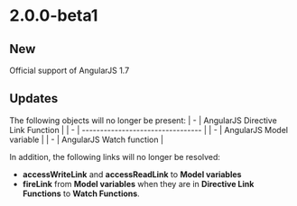 # 2.0.0-beta1

## New

Official support of AngularJS 1.7
## Updates

The following objects will no longer be present:
| - | AngularJS Directive Link Function |
| - | --------------------------------- |
| - | AngularJS Model variable |
| - | AngularJS Watch function |

In addition, the following links will no longer be resolved:
- **accessWriteLink** and **accessReadLink** to **Model variables**
- **fireLink** from **Model variables** when they are in **Directive Link Functions** to **Watch Functions**.

